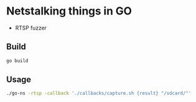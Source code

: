 # Netstalking things in GO

- RTSP fuzzer

## Build

```sh
go build
```

## Usage

```sh
./go-ns -rtsp -callback './callbacks/capture.sh {result} "/sdcard/"'
```
